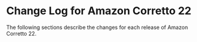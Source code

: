 # Change Log for Amazon Corretto 22

The following sections describe the changes for each release of Amazon Corretto 22.
